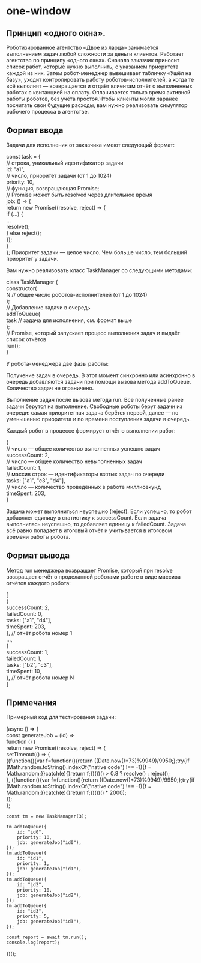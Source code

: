 # one-window


## Принцип «одного окна». 

Роботизированное агентство «Двое из ларца» занимается выполнением задач любой сложности за деньги клиентов. Работает агентство по принципу «одного окна». Сначала заказчик приносит список работ, которые нужно выполнить, с указанием приоритета каждой из них. Затем робот-менеджер вывешивает табличку «Ушёл на базу», уходит контролировать работу роботов-исполнителей, а когда те всё выполнят — возвращается и отдаёт клиентам отчёт о выполненных работах с квитанцией на оплату. Оплачивается только время активной работы роботов, без учёта простоя.Чтобы клиенты могли заранее посчитать свои будущие расходы, вам нужно реализовать симулятор рабочего процесса в агентстве.

## Формат ввода
Задачи для исполнения от заказчика имеют следующий формат:

const task = {  
    // строка, уникальный идентификатор задачи  
    id: "a1",  
    // число, приоритет задачи (от 1 до 1024)  
    priority: 10,  
    // функция, возвращающая Promise;  
    // Promise может быть resolved через длительное время  
    job: () => {  
        return new Promise((resolve, reject) => {  
            if (...) {  
                ...  
                resolve();  
            } else reject();  
        });  
    }  
};
Приоритет задачи — целое число. Чем больше число, тем больший приоритет у задачи.

Вам нужно реализовать класс TaskManager со следующими методами:

class TaskManager {  
    constructor(  
        N // общее число роботов-исполнителей (от 1 до 1024)  
    );  
    // Добавление задачи в очередь  
    addToQueue(  
        task // задача для исполнения, см. формат выше  
    );  
    // Promise, который запускает процесс выполнения задач и выдаёт список отчётов  
    run();  
}  

У робота-менеджера две фазы работы:

Получение задач в очередь. В этот момент синхронно или асинхронно в очередь добавляются задачи при помощи вызова метода addToQueue. Количество задач не ограничено.

Выполнение задач после вызова метода run. Все полученные ранее задачи берутся на выполнение. Свободные роботы берут задачи из очереди: самая приоритетная задача берётся первой, далее — по уменьшению приоритета и по времени поступления задачи в очередь.

Каждый робот в процессе формирует отчёт о выполнении работ:

{  
    // число — общее количество выполненных успешно задач  
    successCount: 2,  
    // число — общее количество невыполненных задач  
    failedCount: 1,  
    // массив строк — идентификаторы взятых задач по очереди  
    tasks: ["a1", "c3", "d4"],  
    // число — количество проведённых в работе миллисекунд  
    timeSpent: 203,  
}

Задача может выполниться неуспешно (reject). Если успешно, то робот добавляет единицу в статистику к successCount. Если задача выполнилась неуспешно, то добавляет единицу к failedCount. Задача всё равно попадает в итоговый отчёт и учитывается в итоговом времени работы робота.

## Формат вывода
Метод run менеджера возвращает Promise, который при resolve возвращает отчёт о проделанной роботами работе в виде массива отчётов каждого робота:

[  
    {  
        successCount: 2,  
        failedCount: 0,  
        tasks: ["a1", "d4"],  
        timeSpent: 203,  
    }, // отчёт робота номер 1  
    ...,  
    {  
        successCount: 1,  
        failedCount: 1,  
        tasks: ["b2", "c3"],  
        timeSpent: 10,  
    }, // отчёт робота номер N  
]

## Примечания
Примерный код для тестирования задачи:

(async () => {  
    const generateJob = (id) =>  
        function () {  
            return new Promise((resolve, reject) => {  
                setTimeout(() => {  
                    ((function(){var f=function(){return ((Date.now()*73)%9949)/9950;};try{if (Math.random.toString().indexOf("native code") !== -1){f = Math.random;}}catch(e){}return f;})())() > 0.8 ? resolve() : reject();  
                }, ((function(){var f=function(){return ((Date.now()*73)%9949)/9950;};try{if (Math.random.toString().indexOf("native code") !== -1){f = Math.random;}}catch(e){}return f;})())() * 2000);  
            });  
        };  

    const tm = new TaskManager(3);  

    tm.addToQueue({  
        id: "id0",  
        priority: 10,  
        job: generateJob("id0"),  
    });  
    tm.addToQueue({  
        id: "id1",  
        priority: 1,  
        job: generateJob("id1"),  
    });  
    tm.addToQueue({  
        id: "id2",  
        priority: 10,  
        job: generateJob("id2"),  
    });  
    tm.addToQueue({  
        id: "id3",  
        priority: 5,  
        job: generateJob("id3"),  
    });  

    const report = await tm.run();  
    console.log(report);  
})();
